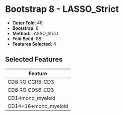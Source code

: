 # Bootstrap 8 - LASSO_Strict

- **Outer Fold**: 40
- **Bootstrap**: 8
- **Method**: LASSO_Strict
- **Fold Seed**: 88
- **Features Selected**: 4

## Selected Features

| Feature |
|---------|
| CD8 RO CCR5_CD3 |
| CD8 RO CD56_CD3 |
| CD14mono_myeloid |
| CD14+16+mono_myeloid |
